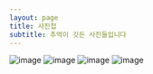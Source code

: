 ```yaml
---
layout: page
title: 사진첩
subtitle: 추억이 깃든 사진들입니다
---
```



![image](https://user-images.githubusercontent.com/92776647/137869988-c52aaccf-89a7-45c7-b75b-7523f7028ed9.png)
![image](https://user-images.githubusercontent.com/92776647/137870097-7e9347bd-eec2-4e4b-8ecc-e4cf32ee176e.png)
![image](https://user-images.githubusercontent.com/92776647/137870107-e9871ae9-2a5e-4681-b34c-1fbcca2f993f.png)
![image](https://user-images.githubusercontent.com/92776647/137870417-1a3e0dd6-a89e-48fe-b992-4cf1dfb3af02.png)
